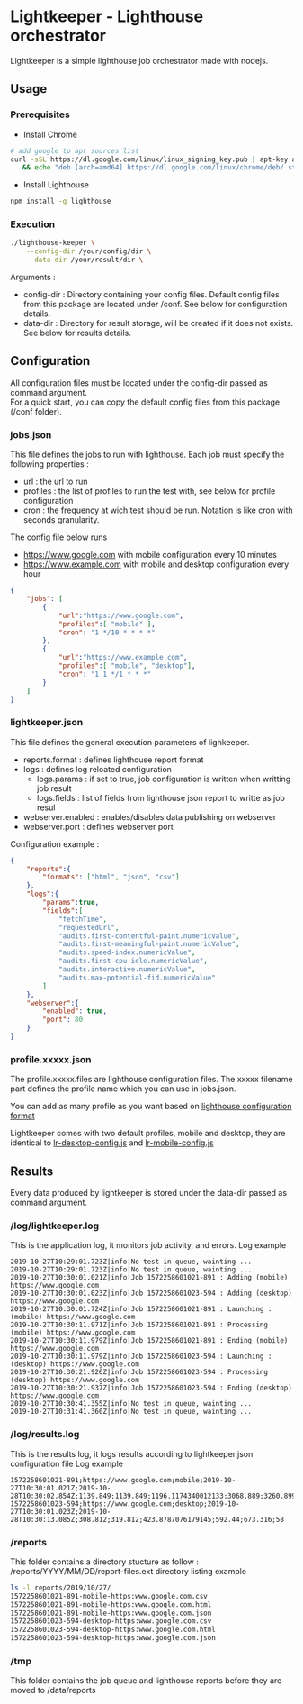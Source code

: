 # Lightkeeper - Lighthouse orchestrator

Lightkeeper is a simple lighthouse job orchestrator made with nodejs.

## Usage

### Prerequisites

- Install Chrome
```bash
# add google to apt sources list
curl -sSL https://dl.google.com/linux/linux_signing_key.pub | apt-key add - \
   && echo "deb [arch=amd64] https://dl.google.com/linux/chrome/deb/ stable main" > /etc/apt/sources.list.d/google-chrome.list
```

- Install Lighthouse
```bash
npm install -g lighthouse
```

### Execution
    
```bash
./lighthouse-keeper \
    --config-dir /your/config/dir \
    --data-dir /your/result/dir \
```
Arguments : 
- config-dir : Directory containing your config files. Default config files from this package are located under /conf. See below for configuration details.
- data-dir : Directory for result storage, will be created if it does not exists. See below for results details.

## Configuration

All configuration files must be located under the config-dir passed as command argument.  
For a quick start, you can copy the default config files from this package (/conf folder).

### jobs.json
This file defines the jobs to run with lighthouse. Each job must specify the following properties : 
- url : the url to run
- profiles : the list of profiles to run the test with, see below for profile configuration
- cron : the frequency at wich test should be run. Notation is like cron with seconds granularity.

The config file below runs 
- https://www.google.com with mobile configuration every 10 minutes
- https://www.example.com with mobile and desktop configuration every hour
```json
{
    "jobs": [
        {
            "url":"https://www.google.com",
            "profiles":[ "mobile" ],
            "cron": "1 */10 * * * *"
        },
        {
            "url":"https://www.example.com",
            "profiles":[ "mobile", "desktop"],
            "cron": "1 1 */1 * * *"
        }
    ]
}
```

### lightkeeper.json
This file defines the general execution parameters of lighkeeper.
- reports.format : defines lighthouse report format
- logs : defines log reloated configuration
  - logs.params : if set to true, job configuration is written when writting job result
  - logs.fields : list of fields from lighthouse json report to writte as job resul
- webserver.enabled : enables/disables data publishing on webserver
- webserver.port : defines webserver port

Configuration example :
```json
{
    "reports":{
        "formats": ["html", "json", "csv"]
    },
    "logs":{
        "params":true,
        "fields":[
            "fetchTime",
            "requestedUrl",
            "audits.first-contentful-paint.numericValue",
            "audits.first-meaningful-paint.numericValue",
            "audits.speed-index.numericValue",
            "audits.first-cpu-idle.numericValue",
            "audits.interactive.numericValue",
            "audits.max-potential-fid.numericValue"
        ]
    },
    "webserver":{
        "enabled": true,
        "port": 80
    }
}
```
### profile.xxxxx.json
The profile.xxxxx.files are lighthouse configuration files. The xxxxx filename part defines the profile name which you can use in jobs.json.

You can add as many profile as you want based on [lighthouse configuration format](https://github.com/GoogleChrome/lighthouse/blob/HEAD/docs/configuration.md)

Lightkeeper comes with two default profiles, mobile and desktop, they are identical to [lr-desktop-config.js](https://github.com/GoogleChrome/lighthouse/blob/master/lighthouse-core/config/lr-desktop-config.js) and [lr-mobile-config.js](https://github.com/GoogleChrome/lighthouse/blob/master/lighthouse-core/config/lr-mobile-config.js)


## Results

Every data produced by lightkeeper is stored under the data-dir passed as command argument.

### /log/lightkeeper.log
This is the application log, it monitors job activity, and errors. 
Log example
```log
2019-10-27T10:29:01.723Z|info|No test in queue, wainting ...
2019-10-27T10:29:01.723Z|info|No test in queue, wainting ...
2019-10-27T10:30:01.021Z|info|Job 1572258601021-891 : Adding (mobile) https://www.google.com
2019-10-27T10:30:01.023Z|info|Job 1572258601023-594 : Adding (desktop) https://www.google.com
2019-10-27T10:30:01.724Z|info|Job 1572258601021-891 : Launching : (mobile) https://www.google.com
2019-10-27T10:30:11.971Z|info|Job 1572258601021-891 : Processing (mobile) https://www.google.com
2019-10-27T10:30:11.979Z|info|Job 1572258601021-891 : Ending (mobile) https://www.google.com
2019-10-27T10:30:11.979Z|info|Job 1572258601023-594 : Launching : (desktop) https://www.google.com
2019-10-27T10:30:21.926Z|info|Job 1572258601023-594 : Processing (desktop) https://www.google.com
2019-10-27T10:30:21.937Z|info|Job 1572258601023-594 : Ending (desktop) https://www.google.com
2019-10-27T10:30:41.355Z|info|No test in queue, wainting ...
2019-10-27T10:31:41.360Z|info|No test in queue, wainting ...
```
### /log/results.log
This is the results log, it logs results according to lightkeeper.json configuration file
Log example
```log
1572258601021-891;https://www.google.com;mobile;2019-10-27T10:30:01.021Z;2019-10-28T10:30:02.854Z;1139.849;1139.849;1196.1174340012133;3068.889;3260.899;218
1572258601023-594;https://www.google.com;desktop;2019-10-27T10:30:01.023Z;2019-10-28T10:30:13.085Z;308.812;319.812;423.8787076179145;592.44;673.316;58
```

### /reports
This folder contains a directory stucture as follow : /reports/YYYY/MM/DD/report-files.ext
directory listing example 
```bash
ls -l reports/2019/10/27/
1572258601021-891-mobile-https:www.google.com.csv
1572258601021-891-mobile-https:www.google.com.html
1572258601021-891-mobile-https:www.google.com.json
1572258601023-594-desktop-https:www.google.com.csv
1572258601023-594-desktop-https:www.google.com.html
1572258601023-594-desktop-https:www.google.com.json
```

### /tmp
This folder contains the job queue and lighthouse reports before they are moved to /data/reports